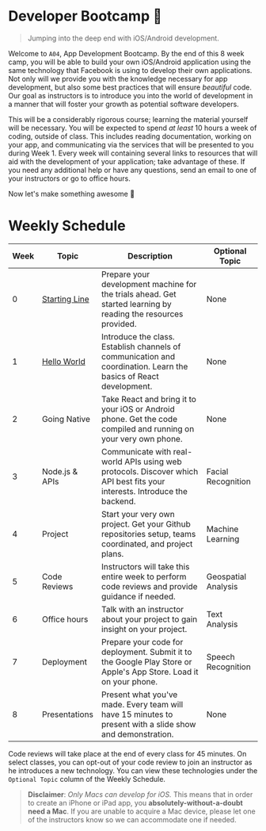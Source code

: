 Developer Bootcamp :rocket:
===========================

 > Jumping into the deep end with iOS/Android development.

Welcome to `A04`, App Development Bootcamp. By the end of this 8 week camp, you will be able to build your own iOS/Android application using the same technology that Facebook is using to develop their own applications. Not only will we provide you with the knowledge necessary for app development, but also some best practices that will ensure *beautiful* code. Our goal as instructors is to introduce you into the world of development in a manner that will foster your growth as potential software developers.

This will be a considerably rigorous course; learning the material yourself will be necessary. You will be expected to spend *at least* 10 hours a week of coding, outside of class. This includes reading documentation, working on your app, and communicating via the services that will be presented to you during Week 1. Every week will containing several links to resources that will aid with the development of your application; take advantage of these. If you need any additional help or have any questions, send an email to one of your instructors or go to office hours.

Now let's make something awesome :tada:

Weekly Schedule
===============
Week | Topic              | Description                                                                                                               | Optional Topic
---- | ------------------ | ------------------------------------------------------------------------------------------------------------------------- | -------------------
   0 | [Starting Line][1] | Prepare your development machine for the trials ahead. Get started learning by reading the resources provided.            | None
   1 | [Hello World][2]   | Introduce the class. Establish channels of communication and coordination. Learn the basics of React development.         | None
   2 | Going Native       | Take React and bring it to your iOS or Android phone. Get the code compiled and running on your very own phone.           | None
   3 | Node.js & APIs     | Communicate with real-world APIs using web protocols. Discover which API best fits your interests. Introduce the backend. | Facial Recognition
   4 | Project            | Start your very own project. Get your Github repositories setup, teams coordinated, and project plans.                    | Machine Learning
   5 | Code Reviews       | Instructors will take this entire week to perform code reviews and provide guidance if needed.                            | Geospatial Analysis
   6 | Office hours       | Talk with an instructor about your project to gain insight on your project.                                               | Text Analysis
   7 | Deployment         | Prepare your code for deployment. Submit it to the Google Play Store or Apple's App Store. Load it on your phone.         | Speech Recognition
   8 | Presentations      | Present what you've made. Every team will have 15 minutes to present with a slide show and demonstration.                 | None

Code reviews will take place at the end of every class for 45 minutes. On select classes, you can opt-out of your code review to join an instructor as he introduces a new technology. You can view these technologies under the `Optional Topic` column of the Weekly Schedule.

 > **Disclaimer**: *Only Macs can develop for iOS.* This means that in order to create an iPhone or iPad app, you **absolutely-without-a-doubt need a Mac**. If you are unable to acquire a Mac device, please let one of the instructors know so we can accommodate one if needed.

[1]: https://github.com/ArdentLabs/bootcamp/tree/master/week0
[2]: https://github.com/ArdentLabs/bootcamp/tree/master/week1
